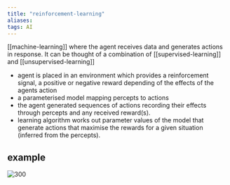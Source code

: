 ```yaml
---
title: "reinforcement-learning"
aliases: 
tags: AI
---
```


[[machine-learning]] where the agent receives data and generates actions in response. It can be thought of a combination of [[supervised-learning]] and [[unsupervised-learning]]

- agent is placed in an environment which provides a reinforcement signal, a positive or negative reward depending of the effects of the agents action
- a parameterised model mapping percepts to actions
- the agent generated sequences of actions recording their effects through percepts and any received reward(s).
- learning algorithm works out parameter values of the model that generate actions that maximise the rewards for a given situation (inferred from the percepts).

## example
![300](https://i.imgur.com/FJ3q0P6.png)

